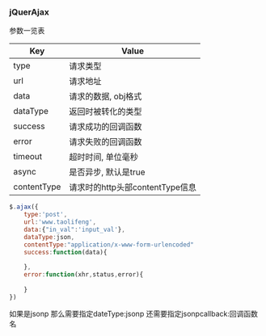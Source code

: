 ### jQuerAjax

参数一览表

| Key| Value|
| ------------- | ------------- |
| type| 请求类型 |
| url| 请求地址 |
| data | 请求的数据, obj格式 |
| dataType | 返回时被转化的类型 |
| success| 请求成功的回调函数 |
| error | 请求失败的回调函数 |
| timeout| 超时时间, 单位毫秒 |
| async| 是否异步, 默认是true |
| contentType| 请求时的http头部contentType信息 |

```js
$.ajax({
	type:'post',
	url:'www.taolifeng',
	data:{"in_val":'input_val'},
	dataType:json,
	contentType:"application/x-www-form-urlencoded"
	success:function(data){
		
	},
	error:function(xhr,status,error){
	
	}	
})
```
如果是jsonp 那么需要指定dateType:jsonp
还需要指定jsonpcallback:回调函数名
